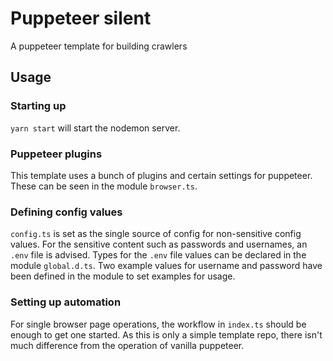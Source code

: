 # Puppeteer silent

A puppeteer template for building crawlers

## Usage

### Starting up

`yarn start` will start the nodemon server.

### Puppeteer plugins

This template uses a bunch of plugins and certain settings for puppeteer. These
can be seen in the module `browser.ts`.

### Defining config values

`config.ts` is set as the single source of config for non-sensitive config
values. For the sensitive content such as passwords and usernames, an `.env`
file is advised. Types for the `.env` file values can be declared in the module
`global.d.ts`. Two example values for username and password have been defined in
the module to set examples for usage.

### Setting up automation

For single browser page operations, the workflow in `index.ts` should be enough
to get one started. As this is only a simple template repo, there isn't much
difference from the operation of vanilla puppeteer.
